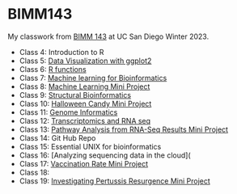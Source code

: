# BIMM143

My classwork from [BIMM 143](https://bioboot.github.io/bimm143_W23/) at UC San Diego Winter 2023.

- Class 4: Introduction to R
- Class 5: [Data Visualization with ggplot2](https://github.com/schu-shoe/Bimm143_github/blob/main/class05/class05.md)
- Class 6: [R functions](https://github.com/schu-shoe/Bimm143_github/blob/main/class06/class06.md)
- Class 7: [Machine learning for Bioinformatics](https://github.com/schu-shoe/Bimm143_github/blob/main/Class%2007:%20Machine%20learning%201/Class7.md)
- Class 8: [Machine Learning Mini Project](https://github.com/schu-shoe/Bimm143_github/blob/main/Class%2008%20Mini%20Project/Class%208%20Machine%20learning%20mini%20project.md)
- Class 9: [Structural Bioinformatics](https://github.com/schu-shoe/Bimm143_github/blob/main/Class09/class09%20structural%20bioinformatics%201.md)
- Class 10: [Halloween Candy Mini Project](https://github.com/schu-shoe/Bimm143_github/blob/main/Halloween%20Mini%20Project/Halloween%20mini%20project.md)
- Class 11: [Genome Informatics](https://github.com/schu-shoe/Bimm143_github/blob/main/Class%2011:%20Genome%20Informatics/class11-%20genome%20informatics.md)
- Class 12: [Transcriptomics and RNA seq](https://github.com/schu-shoe/Bimm143_github/blob/main/Class%2012:%20Transcriptomics%20and%20RNA%20seq/class%2012-%20Transcriptomics%20and%20RNA%20seq.md)
- Class 13: [Pathway Analysis from RNA-Seq Results Mini Project](https://github.com/schu-shoe/Bimm143_github/blob/main/Mini%20Project:%20Pathway%20Analysis%20from%20RNA-Seq%20Results/MiniProject%20Pathway%20analysis%20.md)
- Class 14: Git Hub Repo
- Class 15: Essential UNIX for bioinformatics
- Class 16: [Analyzing sequencing data in the cloud](
- Class 17: [Vaccination Rate Mini Project](https://github.com/schu-shoe/Bimm143_github/blob/main/Class17/class17_miniproject.md)
- Class 18:
- Class 19: [Investigating Pertussis Resurgence Mini Project](https://github.com/schu-shoe/Bimm143_github/blob/main/Class19:Mini_Project/Class19-Investigating_Pertussis_Resurgence.md)
